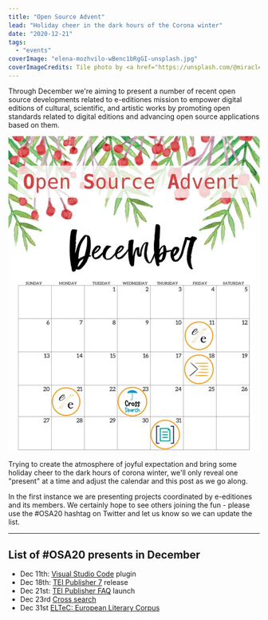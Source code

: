 ```yaml
---
title: "Open Source Advent"
lead: "Holiday cheer in the dark hours of the Corona winter"
date: "2020-12-21"
tags:
  - "events"
coverImage: "elena-mozhvilo-wBenc1bRgGI-unsplash.jpg"
coverImageCredits: Tile photo by <a href="https://unsplash.com/@miracleday?utm_source=unsplash&utm_medium=referral&utm_content=creditCopyText" target="unsplash">Elena Mozhvilo</a> on <a href="https://unsplash.com/s/photos/advent?utm_source=unsplash&utm_medium=referral&utm_content=creditCopyText" target="unsplash">Unsplash</a>
---
```



  
Through December we're aiming to present a number of recent open source developments related to e-editiones mission to empower digital editions of cultural, scientific, and artistic works by promoting open standards related to digital editions and advancing open source applications based on them.

![](/img/open-source-advent-1-816x1024.jpg)

Trying to create the atmosphere of joyful expectation and bring some holiday cheer to the dark hours of corona winter, we'll only reveal one "present" at a time and adjust the calendar and this post as we go along.

In the first instance we are presenting projects coordinated by e-editiones and its members. We certainly hope to see others joining the fun - please use the #OSA20 hashtag on Twitter and let us know so we can update the list.

* * *

## List of #OSA20 presents in December

- Dec 11th: [Visual Studio Code](https://e-editiones.org/vscode/ "Visual Studio Code plugin") plugin
- Dec 18th: [TEI Publisher 7](https://e-editiones.org/tei-publisher-7-final/ "TEI Publisher 7") release
- Dec 21st: [TEI Publisher FAQ](https://faq.teipublisher.com/ "TEI Publisher FAQ") launch
- Dec 23rd [Cross search](https://tei-publisher.org/exist/apps/cross-search/index.html)
- Dec 31st [ELTeC: European Literary Corpus](https://tei-publisher.org/exist/apps/eltec/index.html)